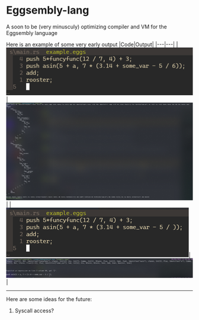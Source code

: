 # Eggsembly-lang
A soon to be (very minusculy) optimizing compiler and VM for the Eggsembly language

Here is an example of some very early output 
|Code|Output|
|---|---|
|![working eggsembly source code](workingsource.png)|![output of compiler given working code](workingoutput.png)|
|![broken eggsembly source code](brokensource.png)|![output of compiler given working code](brokenoutput.png)|

---

Here are some ideas for the future:

1. Syscall access?
